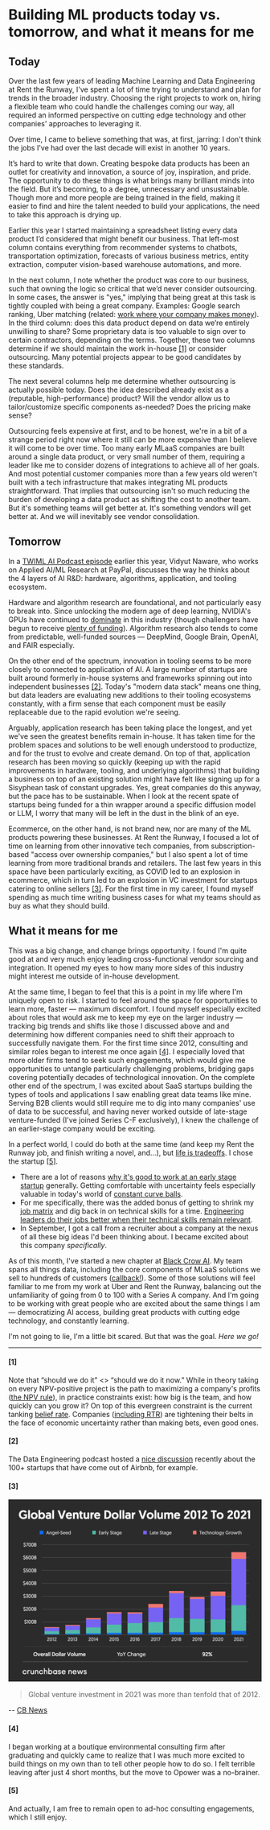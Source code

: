 # Building ML products today vs. tomorrow, and what it means for me

## Today
Over the last few years of leading Machine Learning and Data Engineering at Rent the Runway, I've spent a lot of time trying to understand and plan for trends in the broader industry. Choosing the right projects to work on, hiring a flexible team who could handle the challenges coming our way, all required an informed perspective on cutting edge technology and other companies' approaches to leveraging it.

Over time, I came to believe something that was, at first, jarring: I don't think the jobs I've had over the last decade will exist in another 10 years.

It’s hard to write that down. Creating bespoke data products has been an outlet for creativity and innovation, a source of joy, inspiration, and pride. The opportunity to do these things is what brings many brilliant minds into the field. But it’s becoming, to a degree, unnecessary and unsustainable. Though more and more people are being trained in the field, making it easier to find and hire the talent needed to build your applications, the need to take this approach is drying up.

Earlier this year I started maintaining a spreadsheet listing every data product I’d considered that might benefit our business. That left-most column contains everything from recommender systems to chatbots, transportation optimization, forecasts of various business metrics, entity extraction, computer vision-based warehouse automations, and more.

In the next column, I note whether the product was core to our business, such that owning the logic so critical that we’d never consider outsourcing. In some cases, the answer is "yes," implying that being great at this task is tightly coupled with being a great company. Examples: Google search ranking, Uber matching (related: [work where your company makes money](../../pages/snippets/where_does_your_company_make_money/)). In the third column: does this data product depend on data we’re entirely unwilling to share? Some proprietary data is too valuable to sign over to certain contractors, depending on the terms. Together, these two columns determine if we should maintain the work in-house [[1]](#1) or consider outsourcing. Many potential projects appear to be good candidates by these standards. 

The next several columns help me determine whether outsourcing is actually possible today. Does the idea described already exist as a (reputable, high-performance) product? Will the vendor allow us to tailor/customize specific components as-needed? Does the pricing make sense?

Outsourcing feels expensive at first, and to be honest, we're in a bit of a strange period right now where it still can be more expensive than I believe it will come to be over time. Too many early MLaaS companies are built around a single data product, or very small number of them, requiring a leader like me to consider dozens of integrations to achieve all of her goals. And most potential customer companies more than a few years old weren't built with a tech infrastructure that makes integrating ML products straightforward. That implies that outsourcing isn't so much reducing the burden of developing a data product as shifting the cost to another team. But it's something teams will get better at. It's something vendors will get better at. And we will inevitably see vendor consolidation. 

## Tomorrow

In a [TWIML AI Podcast episode](https://twimlai.com/podcast/twimlai/applied-ai-ml-research-at-paypal-with-vidyut-naware/) earlier this year, Vidyut Naware, who works on Applied AI/ML Research at PayPal, discusses the way he thinks about the 4 layers of AI R&D: hardware, algorithms, application, and tooling ecosystem. 

Hardware and algorithm research are foundational, and not particularly easy to break into. Since unlocking the modern age of deep learning, NVIDIA's GPUs have continued to [dominate](https://www.stateof.ai/) in this industry (though challengers have begun to receive [plenty of funding](https://techcrunch.com/tag/ai-chips/)). Algorithm research also tends to come from predictable, well-funded sources — DeepMind, Google Brain, OpenAI, and FAIR especially. 

On the other end of the spectrum, innovation in tooling seems to be more closely to connected to application of AI. A large number of startups are built around formerly in-house systems and frameworks spinning out into independent businesses [[2]](#2). Today's "modern data stack" means one thing, but data leaders are evaluating new additions to their tooling ecosystems constantly, with a firm sense that each component must be easily replaceable due to the rapid evolution we're seeing.

Arguably, application research has been taking place the longest, and yet we've seen the greatest benefits remain in-house. It has taken time for the problem spaces and solutions to be well enough understood to productize, and for the trust to evolve and create demand. On top of that, application research has been moving so quickly (keeping up with the rapid improvements in hardware, tooling, and underlying algorithms) that building a business on top of an existing solution might have felt like signing up for a Sisyphean task of constant upgrades. Yes, great companies do this anyway, but the pace has to be sustainable. When I look at the recent spate of startups being funded for a thin wrapper around a specific diffusion model or LLM, I worry that many will be left in the dust in the blink of an eye.

Ecommerce, on the other hand, is not brand new, nor are many of the ML products powering these businesses. At Rent the Runway, I focused a lot of time on learning from other innovative tech companies, from subscription-based "access over ownership companies," but I also spent a lot of time learning from more traditional brands and retailers. The last few years in this space have been particularly exciting, as COVID led to an explosion in ecommerce, which in turn led to an explosion in VC investment for startups catering to online sellers [[3]](#3). For the first time in my career, I found myself spending as much time writing business cases for what my teams should as buy as what they should build. 

## What it means for me

This was a big change, and change brings opportunity. I found I'm quite good at and very much enjoy leading cross-functional vendor sourcing and integration. It opened my eyes to how many more sides of this industry might interest me outside of in-house development.

At the same time, I began to feel that this is a point in my life where I'm uniquely open to risk. I started to feel around the space for opportunities to learn more, faster — maximum discomfort. I found myself especially excited about roles that would ask me to keep my eye on the larger industry — tracking big trends and shifts like those I discussed above and and determining how different companies need to shift their approach to successfully navigate them. For the first time since 2012, consulting and similar roles began to interest me once again [[4]](#4). I especially loved that more older firms tend to seek such engagements, which would give me opportunities to untangle particularly challenging problems, bridging gaps covering potentially decades of technological innovation. On the complete other end of the spectrum, I was excited about SaaS startups building the types of tools and applications I saw enabling great data teams like mine. Serving B2B clients would still require me to dig into many companies' use of data to be successful, and having never worked outside of late-stage venture-funded (I've joined Series C-F exclusively), I knew the challenge of an earlier-stage company would be exciting. 

In a perfect world, I could do both at the same time (and keep my Rent the Runway job, and finish writing a novel, and...), but [life is tradeoffs](../../pages/snippets/life_is_tradeoffs/). I chose the startup [[5]](#5).
- There are a lot of reasons [why it's good to work at an early stage startup](https://www.entrepreneur.com/starting-a-business/why-everyone-should-work-for-a-startup-at-least-once/386165) generally. Getting comfortable with uncertainty feels especially valuable in today's world of [constant curve balls](../../pages/snippets/life_is_curve_balls/).
- For me specifically, there was the added bonus of getting to shrink my [job matrix](../../pages/snippets/view_your_job_as_a_matrix/) and dig back in on technical skills for a time. [Engineering leaders do their jobs better when their technical skills remain relevant](../../pages/snippets/engineering_leaders_do_their_jobs_better_when_their_technical_skills_remain_relevant/). 
- In September, I got a call from a recruiter about a company at the nexus of all these big ideas I'd been thinking about. I became excited about this company *specifically*.

As of this month, I've started a new chapter at [Black Crow AI](https://www.blackcrow.ai/about).  My team spans all things data, including the core components of MLaaS solutions we sell to hundreds of customers ([callback!](../../pages/snippets/where_does_your_company_make_money/)). Some of those solutions will feel familiar to me from my work at Uber and Rent the Runway, balancing out the unfamiliarity of going from 0 to 100 with a Series A company. And I'm going to be working with great people who are excited about the same things I am — democratizing AI access, building great products with cutting edge technology, and constantly learning. 

I'm not going to lie, I'm a little bit scared. But that was the goal. *Here we go!*

___

#### [1]
Note that “should we do it” <> “should we do it now.” While in theory taking on every NPV-positive project is the path to maximizing a company's profits ([the NPV rule](https://www.investopedia.com/terms/n/npv-rule.asp#:~:text=The%20net%20present%20value%20rule%20is%20the%20idea%20that%20company,of%20net%20present%20value%20theory.)), in practice constraints exist: how big is the team, and how quickly can you grow it? On top of this evergreen constraint is the current tanking [belief rate](https://www.notboring.co/p/discounting-belief). Companies ([including RTR](https://www.retaildive.com/news/rent-the-runway-layoffs-corporate-employees/631683/)) are tightening their belts in the face of economic uncertainty rather than making bets, even good ones.

#### [2]
The Data Engineering podcast hosted a [nice discussion](https://www.dataengineeringpodcast.com/airbnb-alumni-data-driven-organization-episode-319/) recently about the 100+ startups that have come out of Airbnb, for example.

#### [3]
![](../../images/global_vc_2012_2021.png)
> Global venture investment in 2021 was more than tenfold that of 2012.

-- [CB News](https://news.crunchbase.com/business/global-vc-funding-unicorns-2021-monthly-recap/)

#### [4]
I began working at a boutique environmental consulting firm after graduating and quickly came to realize that I was much more excited to build things on my own than to tell other people how to do so. I felt terrible leaving after just 4 short months, but the move to Opower was a no-brainer.

#### [5]
And actually, I am free to remain open to ad-hoc consulting engagements, which I still enjoy. 
